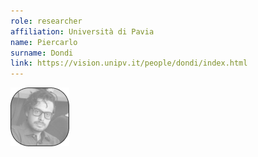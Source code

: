 ```yaml
---
role: researcher
affiliation: Università di Pavia
name: Piercarlo
surname: Dondi
link: https://vision.unipv.it/people/dondi/index.html
---
```


![{name} {surname}](./profile.jpg)